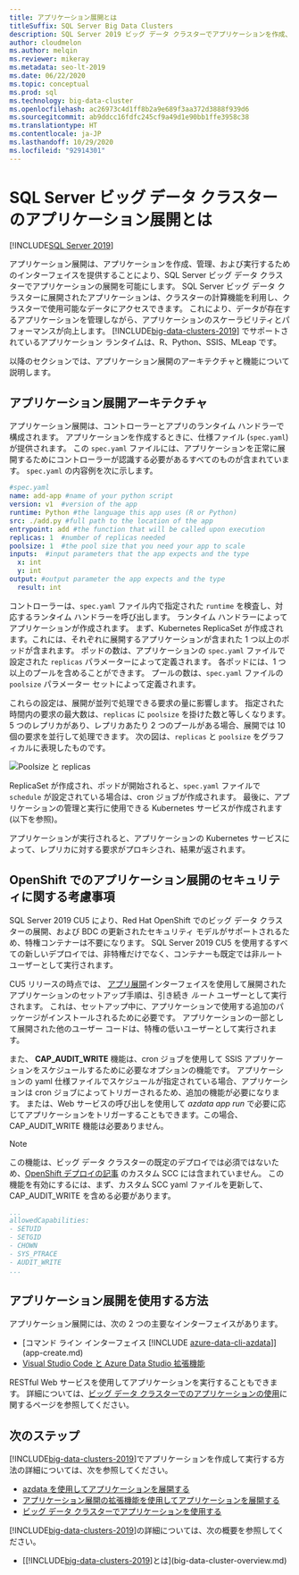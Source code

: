 ```yaml
---
title: アプリケーション展開とは
titleSuffix: SQL Server Big Data Clusters
description: SQL Server 2019 ビッグ データ クラスターでアプリケーションを作成、管理、実行するためのインターフェイスがアプリケーションの展開時に提供されます。そのしくみについて説明します。
author: cloudmelon
ms.author: melqin
ms.reviewer: mikeray
ms.metadata: seo-lt-2019
ms.date: 06/22/2020
ms.topic: conceptual
ms.prod: sql
ms.technology: big-data-cluster
ms.openlocfilehash: ac26973c4d1ff8b2a9e689f3aa372d3888f939d6
ms.sourcegitcommit: ab9ddcc16fdfc245cf9a49d1e90bb1ffe3958c38
ms.translationtype: HT
ms.contentlocale: ja-JP
ms.lasthandoff: 10/29/2020
ms.locfileid: "92914301"
---
```

# <a name="what-is-application-deployment-on-a-sql-server-big-data-cluster"></a>SQL Server ビッグ データ クラスターのアプリケーション展開とは

[!INCLUDE[SQL Server 2019](../includes/applies-to-version/sqlserver2019.md)]

アプリケーション展開は、アプリケーションを作成、管理、および実行するためのインターフェイスを提供することにより、SQL Server ビッグ データ クラスターでアプリケーションの展開を可能にします。 SQL Server ビッグ データ クラスターに展開されたアプリケーションは、クラスターの計算機能を利用し、クラスターで使用可能なデータにアクセスできます。 これにより、データが存在するアプリケーションを管理しながら、アプリケーションのスケーラビリティとパフォーマンスが向上します。 [!INCLUDE[big-data-clusters-2019](../includes/ssbigdataclusters-ss-nover.md)] でサポートされているアプリケーション ランタイムは、R、Python、SSIS、MLeap です。

以降のセクションでは、アプリケーション展開のアーキテクチャと機能について説明します。

## <a name="application-deployment-architecture"></a>アプリケーション展開アーキテクチャ

アプリケーション展開は、コントローラーとアプリのランタイム ハンドラーで構成されます。 アプリケーションを作成するときに、仕様ファイル (`spec.yaml`) が提供されます。 この `spec.yaml` ファイルには、アプリケーションを正常に展開するためにコントローラーが認識する必要があるすべてのものが含まれています。 `spec.yaml` の内容例を次に示します。

```yaml
#spec.yaml
name: add-app #name of your python script
version: v1  #version of the app
runtime: Python #the language this app uses (R or Python)
src: ./add.py #full path to the location of the app
entrypoint: add #the function that will be called upon execution
replicas: 1  #number of replicas needed
poolsize: 1  #the pool size that you need your app to scale
inputs:  #input parameters that the app expects and the type
  x: int
  y: int
output: #output parameter the app expects and the type
  result: int
```

コントローラーは、`spec.yaml` ファイル内で指定された `runtime` を検査し、対応するランタイム ハンドラーを呼び出します。 ランタイム ハンドラーによってアプリケーションが作成されます。 まず、Kubernetes ReplicaSet が作成されます。これには、それぞれに展開するアプリケーションが含まれた 1 つ以上のポッドが含まれます。 ポッドの数は、アプリケーションの `spec.yaml` ファイルで設定された `replicas` パラメーターによって定義されます。 各ポッドには、1 つ以上のプールを含めることができます。 プールの数は、`spec.yaml` ファイルの `poolsize` パラメーター セットによって定義されます。

これらの設定は、展開が並列で処理できる要求の量に影響します。 指定された時間内の要求の最大数は、`replicas` に `poolsize` を掛けた数と等しくなります。 5 つのレプリカがあり、レプリカあたり 2 つのプールがある場合、展開では 10 個の要求を並行して処理できます。 次の図は、`replicas` と `poolsize` をグラフィカルに表現したものです。

![Poolsize と replicas](media/big-data-cluster-create-apps/poolsize-vs-replicas.png)

ReplicaSet が作成され、ポッドが開始されると、`spec.yaml` ファイルで `schedule` が設定されている場合は、cron ジョブが作成されます。 最後に、アプリケーションの管理と実行に使用できる Kubernetes サービスが作成されます (以下を参照)。

アプリケーションが実行されると、アプリケーションの Kubernetes サービスによって、レプリカに対する要求がプロキシされ、結果が返されます。

## <a name="security-considerations-for-applications-deployments-on-openshift"></a><a id="app-deploy-security"></a> OpenShift でのアプリケーション展開のセキュリティに関する考慮事項

SQL Server 2019 CU5 により、Red Hat OpenShift でのビッグ データ クラスターの展開、および BDC の更新されたセキュリティ モデルがサポートされるため、特権コンテナーは不要になります。 SQL Server 2019 CU5 を使用するすべての新しいデプロイでは、非特権だけでなく、コンテナーも既定では非ルート ユーザーとして実行されます。

CU5 リリースの時点では、 [アプリ展開]()インターフェイスを使用して展開されたアプリケーションのセットアップ手順は、引き続き *ルート* ユーザーとして実行されます。 これは、セットアップ中に、アプリケーションで使用する追加のパッケージがインストールされるために必要です。 アプリケーションの一部として展開された他のユーザー コードは、特権の低いユーザーとして実行されます。 

また、 **CAP_AUDIT_WRITE** 機能は、cron ジョブを使用して SSIS アプリケーションをスケジュールするために必要なオプションの機能です。 アプリケーションの yaml 仕様ファイルでスケジュールが指定されている場合、アプリケーションは cron ジョブによってトリガーされるため、追加の機能が必要になります。  または、Web サービスの呼び出しを使用して *azdata app run* で必要に応じてアプリケーションをトリガーすることもできます。この場合、CAP_AUDIT_WRITE 機能は必要ありません。 

> [!NOTE]
> この機能は、ビッグ データ クラスターの既定のデプロイでは必須ではないため、[OpenShift デプロイの記事](deploy-openshift.md) のカスタム SCC には含まれていません。 この機能を有効にするには、まず、カスタム SCC yaml ファイルを更新して、CAP_AUDIT_WRITE を含める必要があります。 

```yml
...
allowedCapabilities:
- SETUID
- SETGID
- CHOWN
- SYS_PTRACE
- AUDIT_WRITE
...
```

## <a name="how-to-work-with-application-deployment"></a>アプリケーション展開を使用する方法

アプリケーション展開には、次の 2 つの主要なインターフェイスがあります。 
- [コマンド ライン インターフェイス [!INCLUDE [azure-data-cli-azdata](../includes/azure-data-cli-azdata.md)]](app-create.md)
- [Visual Studio Code と Azure Data Studio 拡張機能](app-deployment-extension.md)

RESTful Web サービスを使用してアプリケーションを実行することもできます。 詳細については、[ビッグ データ クラスターでのアプリケーションの使用](app-consume.md)に関するページを参照してください。

## <a name="next-steps"></a>次のステップ

[!INCLUDE[big-data-clusters-2019](../includes/ssbigdataclusters-ss-nover.md)]でアプリケーションを作成して実行する方法の詳細については、次を参照してください。

- [azdata を使用してアプリケーションを展開する](app-create.md)
- [アプリケーション展開の拡張機能を使用してアプリケーションを展開する](app-deployment-extension.md)
- [ビッグ データ クラスターでアプリケーションを使用する](app-consume.md)

[!INCLUDE[big-data-clusters-2019](../includes/ssbigdataclusters-ss-nover.md)]の詳細については、次の概要を参照してください。

- [[!INCLUDE[big-data-clusters-2019](../includes/ssbigdataclusters-ver15.md)]とは](big-data-cluster-overview.md)